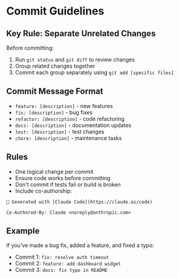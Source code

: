 # Commit Guidelines

## Key Rule: **Separate Unrelated Changes**

Before committing:

1. Run `git status` and `git diff` to review changes
2. Group related changes together
3. Commit each group separately using `git add [specific files]`

## Commit Message Format

- `feature: [description]` - new features
- `fix: [description]` - bug fixes
- `refactor: [description]` - code refactoring
- `docs: [description]` - documentation updates
- `test: [description]` - test changes
- `chore: [description]` - maintenance tasks

## Rules

- One logical change per commit
- Ensure code works before committing
- Don't commit if tests fail or build is broken
- Include co-authorship:

```
🤖 Generated with [Claude Code](https://claude.ai/code)

Co-Authored-By: Claude <noreply@anthropic.com>
```

## Example

If you've made a bug fix, added a feature, and fixed a typo:

- Commit 1: `fix: resolve auth timeout`
- Commit 2: `feature: add dashboard widget`
- Commit 3: `docs: fix typo in README`
